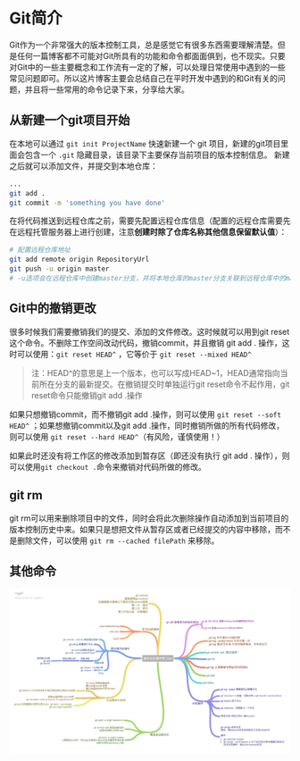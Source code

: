 # Git简介

Git作为一个非常强大的版本控制工具，总是感觉它有很多东西需要理解清楚。但是任何一篇博客都不可能对Git所具有的功能和命令都面面俱到，也不现实。只要对Git中的一些主要概念和工作流有一定的了解，可以处理日常使用中遇到的一些常见问题即可。所以这片博客主要会总结自己在平时开发中遇到的和Git有关的问题，并且将一些常用的命令记录下来，分享给大家。

## 从新建一个git项目开始

在本地可以通过 `git init ProjectName` 快速新建一个 git 项目，新建的git项目里面会包含一个 `.git` 隐藏目录，该目录下主要保存当前项目的版本控制信息。
新建之后就可以添加文件，并提交到本地仓库：
```bash
...
git add .
git commit -m 'something you have done'
```
在将代码推送到远程仓库之前，需要先配置远程仓库信息（配置的远程仓库需要先在远程托管服务器上进行创建，注意**创建时除了仓库名称其他信息保留默认值**）：
```bash
# 配置远程仓库地址
git add remote origin RepositoryUrl
git push -u origin master
# -u选项会在远程仓库中创建master分支，并将本地仓库的master分支关联到远程仓库中的master分支
```

## Git中的撤销更改

很多时候我们需要撤销我们的提交、添加的文件修改。这时候就可以用到git reset这个命令。不删除工作空间改动代码，撤销commit，并且撤销 git add . 操作，这时可以使用：`git reset HEAD^` ，它等价于 `git reset --mixed HEAD^`

> 注：HEAD^的意思是上一个版本，也可以写成HEAD~1，HEAD通常指向当前所在分支的最新提交。在撤销提交时单独运行git reset命令不起作用，git reset命令只能撤销git add .操作

如果只想撤销commit，而不撤销git add .操作，则可以使用 `git reset --soft HEAD^` ；如果想撤销commit以及git add .操作，同时撤销所做的所有代码修改，则可以使用 `git reset --hard HEAD^`（有风险，谨慎使用！）

如果此时还没有将工作区的修改添加到暂存区（即还没有执行 git add . 操作），则可以使用`git checkout .`命令来撤销对代码所做的修改。

## git rm

git rm可以用来删除项目中的文件，同时会将此次删除操作自动添加到当前项目的版本控制历史中来。如果只是想把文件从暂存区或者已经提交的内容中移除，而不是删除文件，可以使用 `git rm --cached filePath` 来移除。

## 其他命令

![](../static/git-practice.png)

